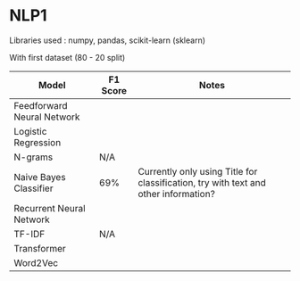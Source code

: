 # NLP1

Libraries used : numpy, pandas, scikit-learn (sklearn)

With first dataset (80 - 20 split)

| Model | F1 Score | Notes |
|--------------------------|----------|--------------------------------------------------------------------------------------------------------|
| Feedforward Neural Network | | |
| Logistic Regression | | |
| N-grams | N/A | |
| Naive Bayes Classifier | 69% | Currently only using Title for classification, try with text and other information? |
| Recurrent Neural Network | | |
| TF-IDF | N/A | |
| Transformer | | |
| Word2Vec | | |

